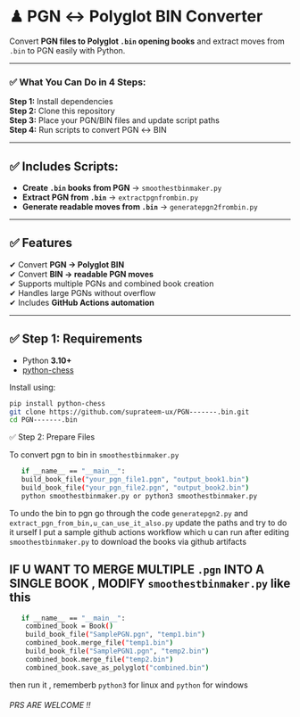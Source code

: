 # ♟ PGN ↔ Polyglot BIN Converter

Convert **PGN files to Polyglot `.bin` opening books** and extract moves from `.bin` to PGN easily with Python.

---

### ✅ What You Can Do in 4 Steps:
**Step 1:** Install dependencies  
**Step 2:** Clone this repository  
**Step 3:** Place your PGN/BIN files and update script paths  
**Step 4:** Run scripts to convert PGN ↔ BIN  

---

## ✅ Includes Scripts:
- **Create `.bin` books from PGN** → `smoothestbinmaker.py`
- **Extract PGN from `.bin`** → `extractpgnfrombin.py`
- **Generate readable moves from `.bin`** → `generatepgn2frombin.py`

---

## ✅ Features
✔ Convert **PGN → Polyglot BIN**  
✔ Convert **BIN → readable PGN moves**  
✔ Supports multiple PGNs and combined book creation  
✔ Handles large PGNs without overflow  
✔ Includes **GitHub Actions automation**  

---

## ✅ Step 1: Requirements
- Python **3.10+**
- [python-chess](https://pypi.org/project/python-chess/)

Install using:
```bash
pip install python-chess
git clone https://github.com/suprateem-ux/PGN-------.bin.git
cd PGN-------.bin
```
✅ Step 2: Prepare Files

To convert pgn to bin in `smoothestbinmaker.py`
 ```bash
    if __name__ == "__main__":
    build_book_file("your_pgn_file1.pgn", "output_book1.bin")
    build_book_file("your_pgn_file2.pgn", "output_book2.bin")
    python smoothestbinmaker.py or python3 smoothestbinmaker.py
```
To undo the bin to pgn go through the code `generatepgn2.py` and `extract_pgn_from_bin,u_can_use_it_also.py` update the paths and try to do it urself
I put a sample github actions workflow which u can run after editing `smoothestbinmaker.py` to download the books via github artifacts


## IF U WANT TO MERGE MULTIPLE `.pgn` INTO A SINGLE BOOK , MODIFY `smoothestbinmaker.py` like this 
```bash
   if __name__ == "__main__":
    combined_book = Book()
    build_book_file("SamplePGN.pgn", "temp1.bin")
    combined_book.merge_file("temp1.bin")
    build_book_file("SamplePGN1.pgn", "temp2.bin")
    combined_book.merge_file("temp2.bin")
    combined_book.save_as_polyglot("combined.bin")
```
then run it , rememberb `python3` for linux and `python` for windows

###### PRS ARE WELCOME !!


